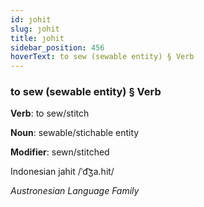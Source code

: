 ```yaml
---
id: ȷohit
slug: ȷohit
title: ȷohit
sidebar_position: 456
hoverText: to sew (sewable entity) § Verb
---
```


### to sew (sewable entity) § Verb

**Verb**: to sew/stitch

**Noun**: sewable/stichable entity

**Modifier**: sewn/stitched

Indonesian jahit /ˈd͡ʒa.hit/

*Austronesian Language Family*